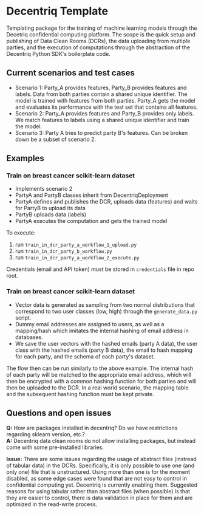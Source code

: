 # Decentriq Template

Templating package for the training of machine learning models through the Decetriq confidential computing platform.
The scope is the quick setup and publishing of Data Clean Rooms (DCRs), the data uploading from multiple parties, and the execution of computations through the abstraction of the Decentriq Python SDK's boilerplate code.


## Current scenarios and test cases

- Scenario 1: Party_A provides features, Party_B provides features and labels. Data from both parties contain a shared unique identifier. The model is trained with features from both parties. Party_A gets the model and evaluates its performance with the test set that contains all features.
- Scenario 2: Party_A provides features and Party_B provides only labels. We match features to labels using a shared unique identifier and train the model.
- Scenario 3: Party A tries to predict party B's features. Can be broken down be a subset of scenario 2.

## Examples
### Train on breast cancer scikit-learn dataset
- Implements scenario 2
- PartyA and PartyB classes inherit from DecentriqDeployment
- PartyA defines and publishes the DCR, uploads data (features) and waits for PartyB to upload its data
- PartyB uploads data (labels)
- PartyA executes the computation and gets the trained model

To execute:
1. run `train_in_dcr_party_a_workflow_1_upload.py`
1. run `train_in_dcr_party_b_workflow.py`
1. run `train_in_dcr_party_a_workflow_2_execute.py`


Credentials (email and API token) must be stored in `credentials` file in repo root.

### Train on breast cancer scikit-learn dataset

- Vector data is generated as sampling from two normal distributions that correspond to two user classes (low, high) through the `generate_data.py` script.
- Dummy email addresses are assigned to users, as well as a mapping/hash which imitates the internal hashing of email address in databases.
- We save the user vectors with the hashed emails (party A data), the user class with the hashed emails (party B data), the email to hash mapping for each party, and the schema of each party's dataset.

The flow then can be run similarly to the above example. The internal hash of each party will be matched to the appropriate email address, which will then be encrypted with a common hashing function for both parties and will then be uploaded to the DCR. In a real world scenario, the mapping table and the subsequent hashing function must be kept private.

## Questions and open issues
**Q:** How are packages installed in decentriq? Do we have restrictions regarding sklearn version, etc.? \
**A:** Decentriq data clean rooms do not allow installing packages, but instead come with some pre-installed libraries.


**Issue:** There are some issues regarding the usage of abstract files (instread of tabular data) in the DCRs. Specifically, it is only possible to use one (and only one) file that is unstructured. Using more than one is for the moment disabled, as some edge cases were found that are not easy to control in confidential computing yet. Decentriq is currently enabling them. Suggested reasons for using tabular rather than abstract files (when possible) is that they are easier to control, there is data validation in place for them and are optimized in the read-write process.
